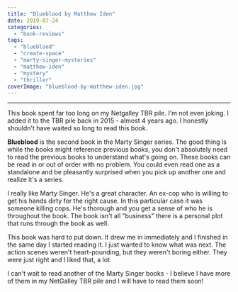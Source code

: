 ```yaml
---
title: "Blueblood by Matthew Iden"
date: 2019-07-24
categories: 
  - "book-reviews"
tags: 
  - "blueblood"
  - "create-space"
  - "marty-singer-mysteries"
  - "matthew-iden"
  - "mystery"
  - "thriller"
coverImage: "blueblood-by-matthew-iden.jpg"
---
```


* * *

This book spent far too long on my Netgalley TBR pile. I'm not even joking. I added it to the TBR pile back in 2015 - almost 4 years ago. I honestly shouldn't have waited so long to read this book.

**Blueblood** is the second book in the Marty Singer series. The good thing is while the books might reference previous books, you don't absolutely need to read the previous books to understand what's going on. These books can be read in or out of order with no problem. You could even read one as a standalone and be pleasantly surprised when you pick up another one and realize it's a series.

I really like Marty Singer. He's a great character. An ex-cop who is willing to get his hands dirty for the right cause. In this particular case it was someone killing cops. He's thorough and you get a sense of who he is throughout the book. The book isn't all "business" there is a personal plot that runs through the book as well.

This book was hard to put down. It drew me in immediately and I finished in the same day I started reading it. I just wanted to know what was next. The action scenes weren't heart-pounding, but they weren't boring either. They were just right and I liked that, a lot.

I can't wait to read another of the Marty Singer books - I believe I have more of them in my NetGalley TBR pile and I will have to read them soon!
